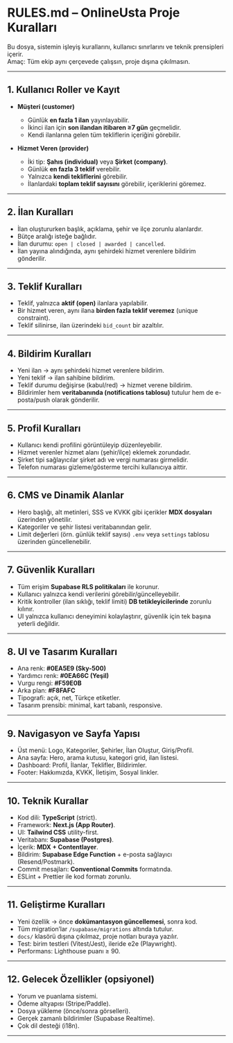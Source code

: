 # RULES.md – OnlineUsta Proje Kuralları

Bu dosya, sistemin işleyiş kurallarını, kullanıcı sınırlarını ve teknik prensipleri içerir.  
Amaç: Tüm ekip aynı çerçevede çalışsın, proje dışına çıkılmasın.

---

## 1. Kullanıcı Roller ve Kayıt

- **Müşteri (customer)**
  - Günlük **en fazla 1 ilan** yayınlayabilir.
  - İkinci ilan için **son ilandan itibaren ≥7 gün** geçmelidir.
  - Kendi ilanlarına gelen tüm tekliflerin içeriğini görebilir.

- **Hizmet Veren (provider)**
  - İki tip: **Şahıs (individual)** veya **Şirket (company)**.
  - Günlük **en fazla 3 teklif** verebilir.
  - Yalnızca **kendi tekliflerini** görebilir.
  - İlanlardaki **toplam teklif sayısını** görebilir, içeriklerini göremez.

---

## 2. İlan Kuralları

- İlan oluştururken başlık, açıklama, şehir ve ilçe zorunlu alanlardır.
- Bütçe aralığı isteğe bağlıdır.
- İlan durumu: `open | closed | awarded | cancelled`.
- İlan yayına alındığında, aynı şehirdeki hizmet verenlere bildirim gönderilir.

---

## 3. Teklif Kuralları

- Teklif, yalnızca **aktif (open)** ilanlara yapılabilir.
- Bir hizmet veren, aynı ilana **birden fazla teklif veremez** (unique constraint).
- Teklif silinirse, ilan üzerindeki `bid_count` bir azaltılır.

---

## 4. Bildirim Kuralları

- Yeni ilan → aynı şehirdeki hizmet verenlere bildirim.
- Yeni teklif → ilan sahibine bildirim.
- Teklif durumu değişirse (kabul/red) → hizmet verene bildirim.
- Bildirimler hem **veritabanında (notifications tablosu)** tutulur hem de e-posta/push olarak gönderilir.

---

## 5. Profil Kuralları

- Kullanıcı kendi profilini görüntüleyip düzenleyebilir.
- Hizmet verenler hizmet alanı (şehir/ilçe) eklemek zorundadır.
- Şirket tipi sağlayıcılar şirket adı ve vergi numarası girmelidir.
- Telefon numarası gizleme/gösterme tercihi kullanıcıya aittir.

---

## 6. CMS ve Dinamik Alanlar

- Hero başlığı, alt metinleri, SSS ve KVKK gibi içerikler **MDX dosyaları** üzerinden yönetilir.
- Kategoriler ve şehir listesi veritabanından gelir.
- Limit değerleri (örn. günlük teklif sayısı) `.env` veya `settings` tablosu üzerinden güncellenebilir.

---

## 7. Güvenlik Kuralları

- Tüm erişim **Supabase RLS politikaları** ile korunur.
- Kullanıcı yalnızca kendi verilerini görebilir/güncelleyebilir.
- Kritik kontroller (ilan sıklığı, teklif limiti) **DB tetikleyicilerinde** zorunlu kılınır.
- UI yalnızca kullanıcı deneyimini kolaylaştırır, güvenlik için tek başına yeterli değildir.

---

## 8. UI ve Tasarım Kuralları

- Ana renk: **#0EA5E9 (Sky-500)**  
- Yardımcı renk: **#0EA66C (Yeşil)**  
- Vurgu rengi: **#F59E0B**  
- Arka plan: **#F8FAFC**  
- Tipografi: açık, net, Türkçe etiketler.
- Tasarım prensibi: minimal, kart tabanlı, responsive.

---

## 9. Navigasyon ve Sayfa Yapısı

- Üst menü: Logo, Kategoriler, Şehirler, İlan Oluştur, Giriş/Profil.
- Ana sayfa: Hero, arama kutusu, kategori grid, ilan listesi.
- Dashboard: Profil, İlanlar, Teklifler, Bildirimler.
- Footer: Hakkımızda, KVKK, İletişim, Sosyal linkler.

---

## 10. Teknik Kurallar

- Kod dili: **TypeScript** (strict).
- Framework: **Next.js (App Router)**.
- UI: **Tailwind CSS** utility-first.
- Veritabanı: **Supabase (Postgres)**.
- İçerik: **MDX + Contentlayer**.
- Bildirim: **Supabase Edge Function** + e-posta sağlayıcı (Resend/Postmark).
- Commit mesajları: **Conventional Commits** formatında.
- ESLint + Prettier ile kod formatı zorunlu.

---

## 11. Geliştirme Kuralları

- Yeni özellik → önce **dokümantasyon güncellemesi**, sonra kod.
- Tüm migration’lar `/supabase/migrations` altında tutulur.
- `docs/` klasörü dışına çıkılmaz, proje notları buraya yazılır.
- Test: birim testleri (Vitest/Jest), ileride e2e (Playwright).
- Performans: Lighthouse puanı ≥ 90.

---

## 12. Gelecek Özellikler (opsiyonel)

- Yorum ve puanlama sistemi.
- Ödeme altyapısı (Stripe/Paddle).
- Dosya yükleme (önce/sonra görselleri).
- Gerçek zamanlı bildirimler (Supabase Realtime).
- Çok dil desteği (i18n).

---
